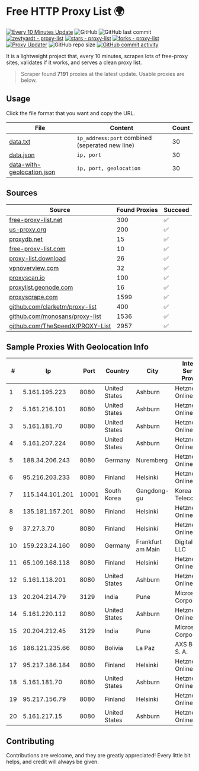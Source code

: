
# Free HTTP Proxy List 🌍

[![Every 10 Minutes Update](https://github.com/mertguvencli/http-proxy-list/actions/workflows/main.yml/badge.svg?branch=main)](https://github.com/mertguvencli/http-proxy-list/actions/workflows/main.yml)
![GitHub](https://img.shields.io/github/license/mertguvencli/http-proxy-list)
![GitHub last commit](https://img.shields.io/github/last-commit/mertguvencli/http-proxy-list)
[![zevtyardt - proxy-list](https://img.shields.io/static/v1?label=zevtyardt&message=proxy-list&color=blue&logo=github)](https://github.com/zevtyardt/proxy-list "Go to GitHub repo")
[![stars - proxy-list](https://img.shields.io/github/stars/zevtyardt/proxy-list?style=social)](https://github.com/zevtyardt/proxy-list)
[![forks - proxy-list](https://img.shields.io/github/forks/zevtyardt/proxy-list?style=social)](https://github.com/zevtyardt/proxy-list)
[![Proxy Updater](https://github.com/zevtyardt/proxy-list/workflows/Proxy%20Updater/badge.svg)](https://github.com/zevtyardt/proxy-list/actions?query=workflow:"Proxy+Updater")
![GitHub repo size](https://img.shields.io/github/repo-size/zevtyardt/proxy-list)
[![GitHub commit activity](https://img.shields.io/github/commit-activity/m/zevtyardt/proxy-list?logo=commits)](https://github.com/zevtyardt/proxy-list/commits/main)

It is a lightweight project that, every 10 minutes, scrapes lots of free-proxy sites, validates if it works, and serves a clean proxy list.

> Scraper found **7191** proxies at the latest update. Usable proxies are below.

## Usage

Click the file format that you want and copy the URL.

|File|Content|Count|
|----|-------|-----|
|[data.txt](https://raw.githubusercontent.com/mertguvencli/http-proxy-list/main/proxy-list/data.txt)|`ip_address:port` combined (seperated new line)|30|
|[data.json](https://raw.githubusercontent.com/mertguvencli/http-proxy-list/main/proxy-list/data.json)|`ip, port`|30|
|[data-with-geolocation.json](https://raw.githubusercontent.com/mertguvencli/http-proxy-list/main/proxy-list/data-with-geolocation.json)|`ip, port, geolocation`|30|

## Sources

|Source|Found Proxies|Succeed|
|------|-------------|-------|
|[free-proxy-list.net](https://free-proxy-list.net)|300|✅|
|[us-proxy.org](https://www.us-proxy.org)|200|✅|
|[proxydb.net](http://proxydb.net)|15|✅|
|[free-proxy-list.com](https://free-proxy-list.com/?page=&port=&type%5B%5D=http&type%5B%5D=https&up_time=0&search=Search)|10|✅|
|[proxy-list.download](https://www.proxy-list.download/HTTP)|26|✅|
|[vpnoverview.com](https://vpnoverview.com/privacy/anonymous-browsing/free-proxy-servers)|32|✅|
|[proxyscan.io](https://www.proxyscan.io)|100|✅|
|[proxylist.geonode.com](https://proxylist.geonode.com/api/proxy-list?limit=300&page=1&sort_by=lastChecked&sort_type=desc&protocols=http,https)|16|✅|
|[proxyscrape.com](https://api.proxyscrape.com/v2/?request=displayproxies&protocol=http&timeout=10000&country=all&ssl=all&anonymity=all)|1599|✅|
|[github.com/clarketm/proxy-list](https://raw.githubusercontent.com/clarketm/proxy-list/master/proxy-list-raw.txt)|400|✅|
|[github.com/monosans/proxy-list](https://raw.githubusercontent.com/monosans/proxy-list/main/proxies/http.txt)|1536|✅|
|[github.com/TheSpeedX/PROXY-List](https://raw.githubusercontent.com/TheSpeedX/PROXY-List/master/http.txt)|2957|✅|


## Sample Proxies With Geolocation Info

|#|Ip|Port|Country|City|Internet Service Provider|
|-|--|----|-------|----|-------------------------|
|1|5.161.195.223|8080|United States|Ashburn|Hetzner Online GmbH|
|2|5.161.216.101|8080|United States|Ashburn|Hetzner Online GmbH|
|3|5.161.181.70|8080|United States|Ashburn|Hetzner Online GmbH|
|4|5.161.207.224|8080|United States|Ashburn|Hetzner Online GmbH|
|5|188.34.206.243|8080|Germany|Nuremberg|Hetzner Online GmbH|
|6|95.216.203.233|8080|Finland|Helsinki|Hetzner Online GmbH|
|7|115.144.101.201|10001|South Korea|Gangdong-gu|Korea Telecom|
|8|135.181.157.201|8080|Finland|Helsinki|Hetzner Online GmbH|
|9|37.27.3.70|8080|Finland|Helsinki|Hetzner Online GmbH|
|10|159.223.24.160|8080|Germany|Frankfurt am Main|DigitalOcean, LLC|
|11|65.109.168.118|8080|Finland|Helsinki|Hetzner Online GmbH|
|12|5.161.118.201|8080|United States|Ashburn|Hetzner Online GmbH|
|13|20.204.214.79|3129|India|Pune|Microsoft Corporation|
|14|5.161.220.112|8080|United States|Ashburn|Hetzner Online GmbH|
|15|20.204.212.45|3129|India|Pune|Microsoft Corporation|
|16|186.121.235.66|8080|Bolivia|La Paz|AXS Bolivia S. A.|
|17|95.217.186.184|8080|Finland|Helsinki|Hetzner Online GmbH|
|18|5.161.181.70|8080|United States|Ashburn|Hetzner Online GmbH|
|19|95.217.156.79|8080|Finland|Helsinki|Hetzner Online GmbH|
|20|5.161.217.15|8080|United States|Ashburn|Hetzner Online GmbH|



## Contributing

Contributions are welcome, and they are greatly appreciated! Every
little bit helps, and credit will always be given.

